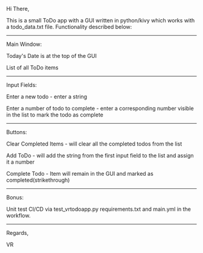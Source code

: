 Hi There,

This is a small ToDo app with a GUI written in python/kivy which works with a todo_data.txt file. Functionality described below:
_______________________________________________________________________________________________________________________________
Main Window:
 
  Today's Date is at the top of the GUI
  
  List of all ToDo items
_______________________________________________________________________________________________________________________________

Input Fields:
 
  Enter a new todo - enter a string
  
  Enter a number of todo to complete - enter a corresponding number visible in the list to mark the todo as complete
_______________________________________________________________________________________________________________________________

Buttons:
  
  Clear Completed Items - will clear all the completed todos from the list
  
  Add ToDo - will add the string from the first input field to the list and assign it a number
 
  Complete Todo - Item will remain in the GUI and marked as completed(strikethrough)
_______________________________________________________________________________________________________________________________

Bonus:

Unit test CI/CD via test_vrtodoapp.py requirements.txt and main.yml in the workflow.
_______________________________________________________________________________________________________________________________

Regards,

VR
